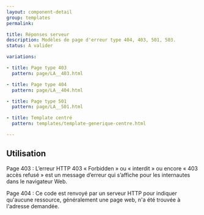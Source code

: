 ```yaml
---
layout: component-detail
group: templates
permalink:

title: Réponses serveur
description: Modèles de page d'erreur type 404, 403, 501, 503.
status: A valider

variations:

- title: Page type 403
  pattern: page/LA__403.html

- title: Page type 404
  pattern: page/LA__404.html

- title: Page type 501
  pattern: page/LA__501.html

- title: Template centré
  pattern: templates/template-generique-centre.html

---
```

## Utilisation

Page 403 : L’erreur HTTP 403 « Forbidden » ou « interdit » ou encore « 403 accès refusé » est un message d’erreur qui s’affiche pour les internautes dans le navigateur Web.

Page 404 : Ce code est renvoyé par un serveur HTTP pour indiquer qu'aucune ressource, généralement une page web, n'a été trouvée à l'adresse demandée.


